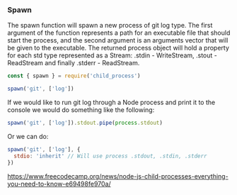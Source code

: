 
### Spawn
The spawn function will spawn a new process of git log type. The first argument of the function represents a path for an executable file that should start the process, and the second argument is an arguments vector that will be given to the executable. The returned process object will hold a property for each std type represented as a Stream: .stdin - WriteStream, .stout - ReadStream and finally .stderr - ReadStream.
```js
const { spawn } = require('child_process')

spawn('git', ['log'])
```

If we would like to run git log through a Node process and print it to the console we would do something like the following:
```js
spawn('git', ['log']).stdout.pipe(process.stdout)
```

Or we can do:
```js
spawn('git', ['log'], {
  stdio: 'inherit' // Will use process .stdout, .stdin, .stderr
})
```


https://www.freecodecamp.org/news/node-js-child-processes-everything-you-need-to-know-e69498fe970a/